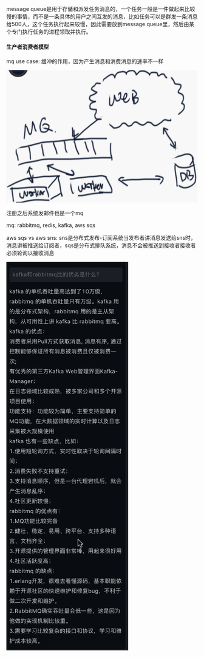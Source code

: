 

message queue是用于存储和派发任务消息的，一个任务一般是一件做起来比较慢的事情，而不是一条具体的用户之间互发的消息，比如任务可以是群发一条消息给500人，这个任务执行起来较慢，因此需要放到message queue里，然后由某个专门执行任务的进程领取并执行。

#### 生产者消费者模型
mq use case: 缓冲的作用，因为产生消息和消费消息的速率不一样



![20210705165150](https://raw.githubusercontent.com/corykingsf/hack-system-design-pixel/main/pictures/20210705165150.png)

注册之后系统发邮件也是一个mq 

mq: rabbitmq, redis, kafka, aws sqs


aws sqs vs aws sns:
sns是分布式发布-订阅系统当发布者讲消息发送给sns时， 消息讲被推送给订阅者，sqs是分布式排队系统，消息不会被推送到接收者接收者必须轮询以接收消息

![20210705171323](https://raw.githubusercontent.com/corykingsf/hack-system-design-pixel/main/pictures/20210705171323.png)